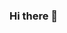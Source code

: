 ### Hi there 👋
<!--![GitHub stats](https://github-readme-stats.vercel.app/api?username=viktartolstsik&count_private=true)
![Top Langs](https://github-readme-stats.vercel.app/api/top-langs/?username=viktartolstsik)(https://github.com/viktartolstsik/github-readme-stats)-->

<!--
**ViktarTolstsik/viktartolstsik** is a ✨ _special_ ✨ repository because its `README.md` (this file) appears on your GitHub profile.

Here are some ideas to get you started:

- 🔭 I’m currently working on ...
- 🌱 I’m currently learning ...
- 👯 I’m looking to collaborate on ...
- 🤔 I’m looking for help with ...
- 💬 Ask me about ...
- 📫 How to reach me: ...
- 😄 Pronouns: ...
- ⚡ Fun fact: ...
-->
